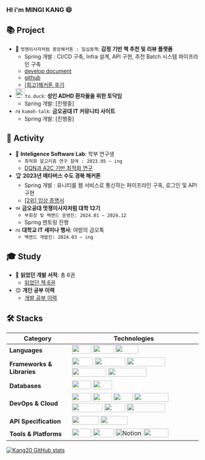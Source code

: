 ### HI i'm MINGI KANG 😄







## 📚 Project
- 📘 `멋쟁이사자처럼 중앙해커톤 : 일심동책`: **감정 기반 책 추천 및 리뷰 플랫폼**
    - Spring 개발 : CI/CD 구축, Infra 설계, API 구현, 추천 Batch 시스템 파이프라인 구축
    - [develop document](https://silk-vanilla-48e.notion.site/27cb718191314bc7a9b09a6de0d7554a?pvs=25)
    - [github](https://github.com/LikeLion12th-OMEB/Backend)
    - [[회고]해커톤 후기](https://kkangmg.tistory.com/91)
-  <img width="25" src="https://github.com/user-attachments/assets/18fed729-7fd9-4d72-a7c7-498a69447fc3" alt="토덕 커밋">`to.duck`: **성인 ADHD 환자들을 위한 토닥임**
    - Spring 개발: [진행중]
- <img width="13" src="https://github.com/user-attachments/assets/7ae0b8a5-bcb7-4ee9-91e8-3c649248635b" alt="야금톡 로고"> `kumoh-talk`: **금오공대 IT 커뮤니티 사이트**
    - Spring 개발: [진행중]

## 🌱 Activity
- 🥼  **Inteligence Software Lab**: 학부 연구생
    - `최적화 알고리즘 연구 참여 : 2023.05 ~ ing`
    - [DQN과 A2C 기반 최적화 연구](https://github.com/kang20/RL)
- 🏆 **2023년 메타버스 수도 경북 해커톤**
    - Spring 개발 : 유니티를 웹 서비스로 통신하는 파이프라인 구축, 로그인 및 API 구현
    - [[2위] 입상 증명서](https://ibb.co/sWNmTpR)
- <img width="13" src="https://pbs.twimg.com/profile_images/1510907486026727424/Zuz16hnf_400x400.png" alt="멋사 로고"> **금오공대 멋쟁이사자처럼 대학 12기**
    - `부회장 및 백엔드 운영진: 2024.01 ~ 2024.12`
    - Spring 멘토링 진행
- <img width="13" src="https://github.com/user-attachments/assets/7ae0b8a5-bcb7-4ee9-91e8-3c649248635b" alt="야금톡 로고"> **대학교 IT 세미나 행사**: 야밤의 금오톡
    - `백엔드 개발진: 2024.03 ~ ing`
## 🎓 Study
- 📖  **읽었던 개발 서적**: 총 6권
  - [읽었던 책 6권](https://github.com/kang20/kang20/blob/main/book.md)
- 😊 **개인 공부 이력**
  - [개발 공부 이력](https://github.com/kang20/kang20/blob/main/study.md)
  
## 🛠️ Stacks

| **Category**          | **Technologies**                                                                                                                                                                                                                                                                                        |
|-----------------------|---------------------------------------------------------------------------------------------------------------------------------------------------------------------------------------------------------------------------------------------------------------------------------------------------------|
| **Languages**         | <img src="https://img.shields.io/badge/java-%23ED8B00.svg?style=for-the-badge&logo=openjdk&logoColor=white" width="50" height="23"> <img src="https://img.shields.io/badge/Gradle-02303A.svg?style=for-the-badge&logo=Gradle&logoColor=white" width="55" height="23"> <img src="https://img.shields.io/badge/python-3670A0?style=for-the-badge&logo=python&logoColor=ffdd54" width="60" height="23">  |
| **Frameworks & Libraries** | <img src="https://img.shields.io/badge/spring-%236DB33F.svg?style=for-the-badge&logo=spring&logoColor=white" width="55" height="23"> <img src="https://img.shields.io/badge/Spring%20Boot-6DB33F?style=for-the-badge&logo=Spring%20Boot&logoColor=white" width="80" height="23"> <img src="https://img.shields.io/badge/Spring%20Security-6DB33F?style=for-the-badge&logo=Spring%20Security&logoColor=white" width="100" height="23"> <img src="https://img.shields.io/badge/Spring%20Batch-6DB33F?style=for-the-badge&logo=Databricks&logoColor=white" width="90" height="23"> <img src="https://img.shields.io/badge/spring%20data%20jpa-%236DB33F.svg?style=for-the-badge&logo=spring&logoColor=white" width="100" height="23"> |
| **Databases**         | <img src="https://img.shields.io/badge/mysql-4479A1.svg?style=for-the-badge&logo=mysql&logoColor=white" width="50" height="23"> <img src="https://img.shields.io/badge/redis-%23DD0031.svg?style=for-the-badge&logo=redis&logoColor=white" width="50" height="23">                                                                                                                             |
| **DevOps & Cloud**    | <img src="https://img.shields.io/badge/Linux-FCC624?style=for-the-badge&logo=linux&logoColor=black" width="50" height="23"> <img src="https://img.shields.io/badge/ec2-FF9900?style=for-the-badge&logo=Amazon%20EC2&logoColor=white" width="50" height="23"> <img src="https://img.shields.io/badge/rds-527FFF?style=for-the-badge&logo=Amazon%20RDS&logoColor=white" width="50" height="23"> <img src="https://img.shields.io/badge/Amazon%20Route%2053-8C4FFF?style=for-the-badge&logo=Amazon%20Route%2053&logoColor=white" width="90" height="23"> <img src="https://img.shields.io/badge/Amazon%20S3-569A31?style=for-the-badge&logo=Amazon%20S3&logoColor=white" width="80" height="23"> <img src="https://img.shields.io/badge/docker-%230db7ed.svg?style=for-the-badge&logo=docker&logoColor=white" width="55" height="23"> <img src="https://img.shields.io/badge/GitHub%20Actions-5455FE.svg?style=for-the-badge&logo=GitHubActions&logoColor=white" width="100" height="23"> |
| **API Specification** | <img src="https://img.shields.io/badge/-Swagger-%23Clojure?style=for-the-badge&logo=swagger&logoColor=white" width="70" height="23"> <img src="https://img.shields.io/badge/-Postman-FF6C37?style=for-the-badge&logo=Postman&logoColor=white" width="70" height="23">                                                                                                                         |
| **Tools & Platforms** | <img src="https://img.shields.io/badge/git-%23F05033.svg?style=for-the-badge&logo=git&logoColor=white" width="50" height="23"> <img src="https://img.shields.io/badge/jira-%230A0FFF.svg?style=for-the-badge&logo=jira&logoColor=white" width="55" height="23"> <img src="https://img.shields.io/badge/Notion-%23FFFFFF.svg?style=for-the-badge&logo=notion&logoColor=black" width="70" height="23" alt="Notion"> <img src="https://img.shields.io/badge/Slack-4A154B?style=for-the-badge&logo=slack&logoColor=white" width="65" height="23"> |



[![Kang20 GitHub stats](https://github-readme-stats.vercel.app/api?username=Kang20)](https://github.com/Kang20/github-readme-stats)

